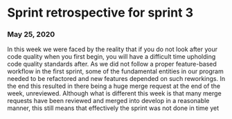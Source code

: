 # Sprint retrospective for sprint 3
### May 25, 2020
In this week we were faced by the reality that if you do not look after your code quality when you first begin, you will have a difficult time upholding code quality standards after. As we did not follow a proper feature-based workflow in the first sprint, some of the fundamental entities in our program needed to be refactored and new features depended on such reworkings. In the end this resulted in there being a huge merge request at the end of the week, unreviewed. Although what is different this week is that many merge requests have been reviewed and merged into develop in a reasonable manner, this still means that effectively the sprint was not done in time yet
